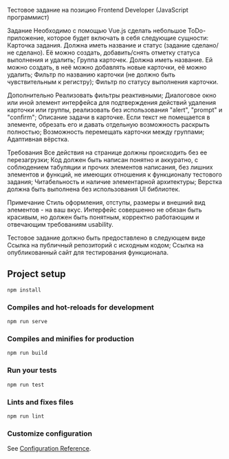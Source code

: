 Тестовое задание на позицию Frontend Developer (JavaScript программист)

Задание
Необходимо с помощью Vue.js сделать небольшое ToDo-приложение, которое будет включать в себя следующие сущности:
Карточка задания. Должна иметь название и статус (задание сделано/не сделано). Её можно создать, добавить/снять отметку статуса выполнения и удалить;
Группа карточек. Должна иметь название. Ей можно создать, в неё можно добавлять новые карточки, её можно удалить;
Фильтр по названию карточки (не должно быть чувствительным к регистру);
Фильтр по статусу выполнения карточки.

Дополнительно
Реализовать фильтры реактивными;
Диалоговое окно или иной элемент интерфейса для подтверждения действий удаления карточки или группы, реализовать без использования "alert", "prompt" и "confirm";
Описание задачи в карточке. Если текст не помещается в элементе, обрезать его и давать отдельную возможность раскрыть полностью;
Возможность перемещать карточки между группами;
Адаптивная вёрстка.

Требования
Все действия на странице должны происходить без ее перезагрузки;
Код должен быть написан понятно и аккуратно, с соблюдением табуляции и прочих элементов написания, без лишних элементов и функций, не имеющих отношения к функционалу тестового задания;
Читабельность и наличие элементарной архитектуры;
Верстка должна быть выполнена без использования UI библиотек.

Примечание
Стиль оформления, отступы, размеры и внешний вид элементов - на ваш вкус. Интерфейс совершенно не обязан быть красивым, но должен быть понятным, корректно работающим и отвечающим требованиям usability.

Тестовое задание должно быть предоставлено в следующем виде
Ссылка на публичный репозиторий с исходным кодом;
Ссылка на опубликованный сайт для тестирования функционала.

## Project setup
```
npm install
```

### Compiles and hot-reloads for development
```
npm run serve
```

### Compiles and minifies for production
```
npm run build
```

### Run your tests
```
npm run test
```

### Lints and fixes files
```
npm run lint
```

### Customize configuration
See [Configuration Reference](https://cli.vuejs.org/config/).
